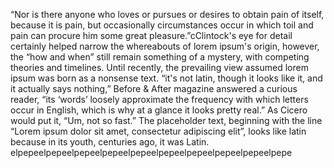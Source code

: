 “Nor is there anyone who loves or pursues or desires to obtain pain of itself, because it is pain, but 
occasionally circumstances occur in which toil and pain can procure him some great pleasure.”cClintock's eye 
for detail certainly helped narrow the whereabouts of lorem ipsum's origin, however, the “how and when” 
still remain something of a mystery, with competing theories and timelines.
Until recently, the prevailing view assumed lorem ipsum was born as a nonsense text. “it's not latin, though 
it looks like it, and it actually says nothing,” Before & After magazine answered a curious reader, “its 
‘words’ loosely approximate the frequency with which letters occur in English, which is why at a glance it 
looks pretty real.”
As Cicero would put it, “Um, not so fast.”
The placeholder text, beginning with the line “Lorem ipsum dolor sit amet, consectetur adipiscing elit”, looks 
like latin because in its youth, centuries ago, it was Latin. elpepeelpepeelpepeelpepeelpepeelpepeelpepeelpepeelpepeelpepe